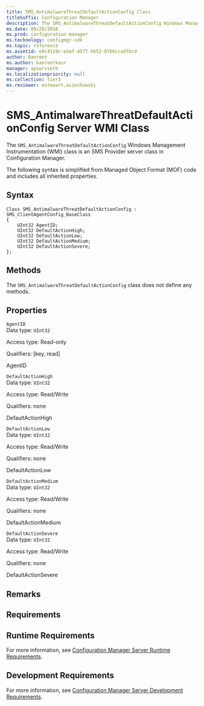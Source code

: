 ```yaml
---
title: SMS_AntimalwareThreatDefaultActionConfig Class
titleSuffix: Configuration Manager
description: The SMS_AntimalwareThreatDefaultActionConfig Windows Management Instrumentation class is an SMS Provider server class in Configuration Manager.
ms.date: 09/20/2016
ms.prod: configuration-manager
ms.technology: configmgr-sdk
ms.topic: reference
ms.assetid: e9c4119c-edaf-4577-bb52-0766ccadfbcd
author: Banreet
ms.author: banreetkaur
manager: apoorvseth
ms.localizationpriority: null
ms.collection: tier3
ms.reviewer: mstewart,aczechowski
---
```


# SMS_AntimalwareThreatDefaultActionConfig Server WMI Class

The `SMS_AntimalwareThreatDefaultActionConfig` Windows Management Instrumentation (WMI) class is an SMS Provider server class in Configuration Manager.

 The following syntax is simplified from Managed Object Format (MOF) code and includes all inherited properties.  

## Syntax  

```  
Class SMS_AntimalwareThreatDefaultActionConfig : SMS_ClientAgentConfig_BaseClass  
{  
    UInt32 AgentID;  
    UInt32 DefaultActionHigh;  
    UInt32 DefaultActionLow;  
    UInt32 DefaultActionMedium;  
    UInt32 DefaultActionSevere;  
};  
```  

## Methods  
 The `SMS_AntimalwareThreatDefaultActionConfig` class does not define any methods.  

## Properties  
 `AgentID`  
 Data type: `UInt32`  

 Access type: Read-only  

 Qualifiers: [key, read]  

 AgentID    

 `DefaultActionHigh`  
 Data type: `UInt32`  

 Access type: Read/Write  

 Qualifiers: none  

 DefaultActionHigh    

 `DefaultActionLow`  
 Data type: `UInt32`  

 Access type: Read/Write  

 Qualifiers: none  

 DefaultActionLow    

 `DefaultActionMedium`  
 Data type: `UInt32`  

 Access type: Read/Write  

 Qualifiers: none  

 DefaultActionMedium    

 `DefaultActionSevere`  
 Data type: `UInt32`  

 Access type: Read/Write  

 Qualifiers: none  

 DefaultActionSevere    

## Remarks  

## Requirements  

## Runtime Requirements  
 For more information, see [Configuration Manager Server Runtime Requirements](../../../../../develop/core/reqs/server-runtime-requirements.md).  

## Development Requirements  
 For more information, see [Configuration Manager Server Development Requirements](../../../../../develop/core/reqs/server-development-requirements.md).
